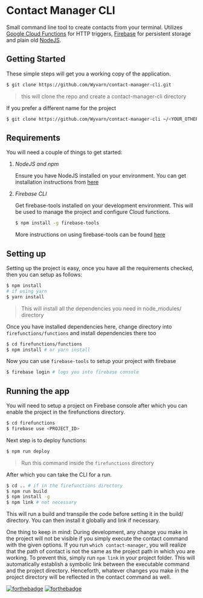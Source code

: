 # Contact Manager CLI

Small command line tool to create contacts from your terminal. Utilizes [Google Cloud Functions](https://cloud.google.com/functions/) for HTTP triggers, [Firebase](https://firebase.google.com) for persistent storage and plain old [NodeJS](https://nodejs.org/en/).

## Getting Started

These simple steps will get you a working copy of the application.

```bash
$ git clone https://github.com/Wyvarn/contact-manager-cli.git
```
> this will clone the repo and create a contact-manager-cli directory

If you prefer a different name for the project

```bash
$ git clone https://github.com/Wyvarn/contact-manager-cli ~/<YOUR_OTHER_NAME_FOR_PROJECT>
```

## Requirements

You will need a couple of things to get started:

1. *NodeJS and npm*

   Ensure you have NodeJS installed on your environment. You can get installation instructions from [here](https://nodejs.org/en/download/)

2. *Firebase CLI*
   
    Get firebase-tools installed on your development environment. This will be used to manage the project and configure Cloud functions.

    ```bash
    $ npm install -g firebase-tools
    ```

    More instructions on using firebase-tools can be found [here](https://firebase.google.com/docs/cli/)

## Setting up

Setting up the project is easy, once you have all the requirements checked, then you can setup as follows:

``` bash
$ npm install
# if using yarn
$ yarn install
```    
> This will install all the dependencies you need in node_modules/ directory

Once you have installed dependencies here, change directory into `firefunctions/functions` and install dependencies there too

```bash
$ cd firefunctions/functions
$ npm install # or yarn install
```

Now you can use `firebase-tools` to setup your project with firebase

``` bash
$ firebase login # logs you into firebase console
```

## Running the app

You will need to setup a project on Firebase console after which you can enable the project in the firefunctions directory.

```bash
$ cd firefunctions
$ firebase use <PROJECT_ID>
```

Next step is to deploy functions:

```bash
$ npm run deploy
```
> Run this command inside the `firefunctions` directory 

After which you can take the CLI for a run.

```bash
$ cd .. # if in the firefunctions directory
$ npm run build
$ npm install -g
$ npm link # not necessary
``` 

This will run a build and transpile the code before setting it in the build/ directory. You can then install it globally and link if necessary.

One thing to keep in mind: During development, any change you make in the project will not be visible if you simply execute the contact command with the given options. If you run `which contact-manager`, you will realize that the path of contact is not the same as the project path in which you are working. To prevent this, simply run `npm link` in your project folder. This will automatically establish a symbolic link between the executable command and the project directory. Henceforth, whatever changes you make in the project directory will be reflected in the contact command as well.

[![forthebadge](http://forthebadge.com/images/badges/uses-js.svg)](http://forthebadge.com)
[![forthebadge](http://forthebadge.com/images/badges/built-with-grammas-recipe.svg)](http://forthebadge.com)
